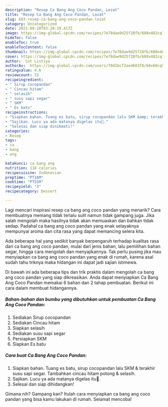 ```yaml
---
description: "Resep Ca Bang Ang Coco Pandan, Lezat"
title: "Resep Ca Bang Ang Coco Pandan, Lezat"
slug: 683-resep-ca-bang-ang-coco-pandan-lezat
category: Uncategorized
date: 2021-09-20T03:20:19.417Z
image: https://img-global.cpcdn.com/recipes/7e78dae9d25f28fb/680x482cq70/ca-bang-ang-coco-pandan-foto-resep-utama.jpg
hideToc: false
enableToc: true
enableTocContent: false
thumbnail: https://img-global.cpcdn.com/recipes/7e78dae9d25f28fb/680x482cq70/ca-bang-ang-coco-pandan-foto-resep-utama.jpg
cover: https://img-global.cpcdn.com/recipes/7e78dae9d25f28fb/680x482cq70/ca-bang-ang-coco-pandan-foto-resep-utama.jpg
author:  Cut Listiya
authorAv:  https://img-global.cpcdn.com/users/70d1bcf2aed603f0/60x60cq50/avatar.jpg
ratingvalue: 4.6
reviewcount: 15
recipeingredient:
- " Sirup cocopandan"
- " Cincau hitam"
- " selasih"
- " susu sapi segar"
- " SKM"
- " Es batu"
recipeinstructions:
- "Siapkan bahan. Tuang es batu, sirup cocopandan lalu SKM &amp; terakhir susu sapi segar. Tambahkan cincau hitam potong &amp; selasih."
- "Sajikan. Lucu ya ada matanya digelas itu🤣."
- "Selesai dan siap dinikmati!"
categories:
- Resep
tags:
- ca
- bang
- ang

katakunci: ca bang ang 
nutrition: 118 calories
recipecuisine: Indonesian
preptime: "PT16M"
cooktime: "PT55M"
recipeyield: "3"
recipecategory: Dessert

---
```



Lagi mencari inspirasi resep ca bang ang coco pandan yang menarik? Cara membuatnya memang tidak terlalu sulit namun tidak gampang juga. Jika salah mengolah maka hasilnya tidak akan memuaskan dan bahkan tidak sedap. Padahal ca bang ang coco pandan yang enak selayaknya mempunyai aroma dan cita rasa yang dapat memancing selera kita.


Ada beberapa hal yang sedikit banyak berpengaruh terhadap kualitas rasa dari ca bang ang coco pandan, mulai dari jenis bahan, lalu pemilihan bahan segar, hingga cara mengolah dan menyajikannya. Tak perlu pusing jika mau menyiapkan ca bang ang coco pandan yang enak di rumah, karena asal sudah tahu triknya maka hidangan ini dapat jadi sajian istimewa.




Di bawah ini ada beberapa tips dan trik praktis dalam mengolah ca bang ang coco pandan yang siap dikreasikan. Anda dapat menyiapkan Ca Bang Ang Coco Pandan memakai 6 bahan dan 2 tahap pembuatan. Berikut ini cara dalam membuat hidangannya.

<!--inarticleads1-->

##### Bahan-bahan dan bumbu yang dibutuhkan untuk pembuatan Ca Bang Ang Coco Pandan:

1. Sediakan  Sirup cocopandan
1. Sediakan  Cincau hitam
1. Siapkan  selasih
1. Sediakan  susu sapi segar
1. Persiapkan  SKM
1. Siapkan  Es batu




<!--inarticleads2-->

##### Cara buat Ca Bang Ang Coco Pandan:

1. Siapkan bahan. Tuang es batu, sirup cocopandan lalu SKM &amp; terakhir susu sapi segar. Tambahkan cincau hitam potong &amp; selasih.
1. Sajikan. Lucu ya ada matanya digelas itu🤣.
1. Selesai dan siap dihidangkan!



Gimana nih? Gampang kan? Itulah cara menyiapkan ca bang ang coco pandan yang bisa kamu lakukan di rumah. Selamat mencoba!
